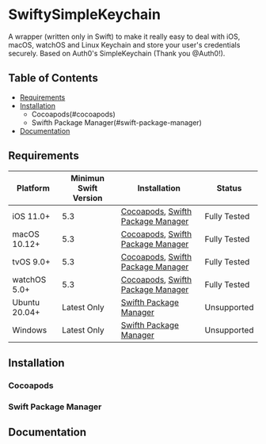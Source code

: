 # SwiftySimpleKeychain

A wrapper (written only in Swift) to make it really easy to deal with iOS, macOS, watchOS and Linux Keychain and store your user's credentials securely. Based on Auth0's SimpleKeychain (Thank you @Auth0!).

## Table of Contents

- [Requirements](#requirements)
- [Installation](#installation)
    - Cocoapods(#cocoapods)
    - Swifth Package Manager(#swift-package-manager)
- [Documentation](#documentation)

## Requirements

| Platform | Minimun Swift Version | Installation | Status |
| --- | --- | --- | -- |
| iOS 11.0+ | 5.3 | [Cocoapods](#cocoapods), [Swifth Package Manager](#swift-package-manager) | Fully Tested |
| macOS 10.12+ | 5.3 | [Cocoapods](#cocoapods), [Swifth Package Manager](#swift-package-manager) | Fully Tested | 
| tvOS 9.0+ | 5.3 | [Cocoapods](#cocoapods), [Swifth Package Manager](#swift-package-manager) | Fully Tested | 
| watchOS 5.0+ | 5.3 | [Cocoapods](#cocoapods), [Swifth Package Manager](#swift-package-manager) | Fully Tested | 
| Ubuntu 20.04+ | Latest Only | [Swifth Package Manager](#swift-package-manager) | Unsupported | 
| Windows | Latest Only | [Swifth Package Manager](#swift-package-manager) | Unsupported | 

## Installation

### Cocoapods

### Swift Package Manager

## Documentation
